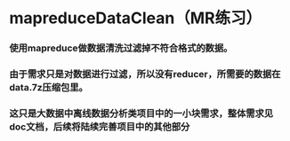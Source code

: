 # mapreduceDataClean（MR练习）
### 使用mapreduce做数据清洗过滤掉不符合格式的数据。
### 由于需求只是对数据进行过滤，所以没有reducer，所需要的数据在data.7z压缩包里。
### 这只是大数据中离线数据分析类项目中的一小块需求，整体需求见doc文档，后续将陆续完善项目中的其他部分
